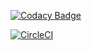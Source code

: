 [![Codacy Badge](https://api.codacy.com/project/badge/Grade/bbf30415b61049f3b6fca5bc5150827f)](https://www.codacy.com/app/Cefarr/TrabajoPares?utm_source=github.com&amp;utm_medium=referral&amp;utm_content=Cefarr/TrabajoPares&amp;utm_campaign=Badge_Grade)




[![CircleCI](https://circleci.com/gh/Cefarr/workflows/TrabajoPares.svg?style=svg)](https://circleci.com/gh/Cefarr/workflows/TrabajoPares)